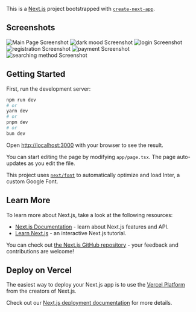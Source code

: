 This is a [Next.js](https://nextjs.org/) project bootstrapped with [`create-next-app`](https://github.com/vercel/next.js/tree/canary/packages/create-next-app).


## Screenshots
![Main Page Screenshot](https://github.com/abdessamadmekkaoui/Influencer-Match/blob/main/Screenshot_27-6-2024_133022_localhost.jpeg)
![dark mood Screenshot](https://github.com/abdessamadmekkaoui/Influencer-Match/blob/main/mood.jpeg)
![login Screenshot](https://github.com/abdessamadmekkaoui/Influencer-Match/blob/main/lo.jpeg)
![registration Screenshot](https://github.com/abdessamadmekkaoui/Influencer-Match/blob/main/re.jpeg)
![payment Screenshot](https://github.com/abdessamadmekkaoui/Influencer-Match/blob/main/pay.jpeg)
![searching method Screenshot](https://github.com/abdessamadmekkaoui/Influencer-Match/blob/main/sea.jpeg)

## Getting Started

First, run the development server:

```bash
npm run dev
# or
yarn dev
# or
pnpm dev
# or
bun dev
```

Open [http://localhost:3000](http://localhost:3000) with your browser to see the result.

You can start editing the page by modifying `app/page.tsx`. The page auto-updates as you edit the file.

This project uses [`next/font`](https://nextjs.org/docs/basic-features/font-optimization) to automatically optimize and load Inter, a custom Google Font.

## Learn More

To learn more about Next.js, take a look at the following resources:

- [Next.js Documentation](https://nextjs.org/docs) - learn about Next.js features and API.
- [Learn Next.js](https://nextjs.org/learn) - an interactive Next.js tutorial.

You can check out [the Next.js GitHub repository](https://github.com/vercel/next.js/) - your feedback and contributions are welcome!

## Deploy on Vercel

The easiest way to deploy your Next.js app is to use the [Vercel Platform](https://vercel.com/new?utm_medium=default-template&filter=next.js&utm_source=create-next-app&utm_campaign=create-next-app-readme) from the creators of Next.js.

Check out our [Next.js deployment documentation](https://nextjs.org/docs/deployment) for more details.
